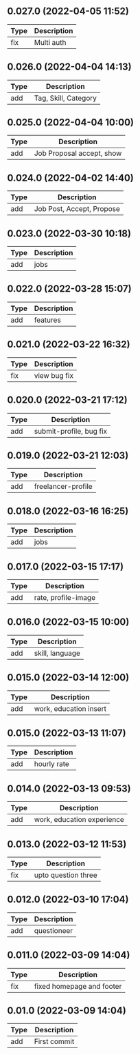 ## 0.027.0 (2022-04-05 11:52)
| Type | Description |
| -- | -- |
| fix | Multi auth | 

## 0.026.0 (2022-04-04 14:13)
| Type | Description |
| -- | -- |
| add | Tag, Skill, Category | 

## 0.025.0 (2022-04-04 10:00)
| Type | Description |
| -- | -- |
| add | Job Proposal accept, show  |
  

## 0.024.0 (2022-04-02 14:40)
| Type | Description |
| -- | -- |
| add | Job Post, Accept, Propose  |
  

## 0.023.0 (2022-03-30 10:18)
| Type | Description |
| -- | -- |
| add | jobs |
   

## 0.022.0 (2022-03-28 15:07)
| Type | Description |
| -- | -- |
| add | features  |
  

## 0.021.0 (2022-03-22 16:32)
| Type | Description |
| -- | -- |
| fix | view bug fix |
   

## 0.020.0 (2022-03-21 17:12)
| Type | Description |
| -- | -- |
| add | submit-profile, bug fix |
   

## 0.019.0 (2022-03-21 12:03)
| Type | Description |
| -- | -- |
| add | freelancer-profile  |
  

## 0.018.0 (2022-03-16 16:25)
| Type | Description |
| -- | -- |
| add | jobs |
   

## 0.017.0 (2022-03-15 17:17)
| Type | Description |
| -- | -- |
| add | rate, profile-image  |
  

## 0.016.0 (2022-03-15 10:00)
| Type | Description |
| -- | -- |
| add | skill, language |
   

## 0.015.0 (2022-03-14 12:00)
| Type | Description |
| -- | -- |
| add | work, education insert  |
  

## 0.015.0 (2022-03-13 11:07)
| Type | Description |
| -- | -- |
| add | hourly rate |
   

## 0.014.0 (2022-03-13 09:53)
| Type | Description |
| -- | -- |
| add | work, education experience |
   

## 0.013.0 (2022-03-12 11:53)
| Type | Description |
| -- | -- |
| fix | upto question three |
   

## 0.012.0 (2022-03-10 17:04)
| Type | Description |
| -- | -- |
| add | questioneer |
  

## 0.011.0 (2022-03-09 14:04)
| Type | Description |
| -- | -- |
| fix | fixed homepage and footer |
  

## 0.01.0 (2022-03-09 14:04)
| Type | Description |
| -- | -- |
| add | First commit |